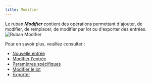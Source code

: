 ```yaml
---
title: Modifier
---
```

Le ruban ***Modifier*** contient des opérations permettant d'ajouter, de modifier, de remplacer, de modifier par lot ou d'exporter des entrées.  
![Ruban Modifier](https://webdevolutions.azureedge.net/docs/fr/rdm/mac/clip4048.png) 

Pour en savoir plus, veuillez consulter : 

* [Nouvelle entrée](/fr/rdm/mac/commands/edit/entries/) 
* [Modifier l'entrée](/fr/rdm/mac/commands/edit/edit-entries/) 
* [Paramètres spécifiques](/fr/rdm/mac/commands/edit/setting-overrides/) 
* [Modifier le lot](/fr/rdm/mac/commands/edit/batch/) 
* [Exporter](/fr/rdm/mac/commands/edit/export-entry/) 
